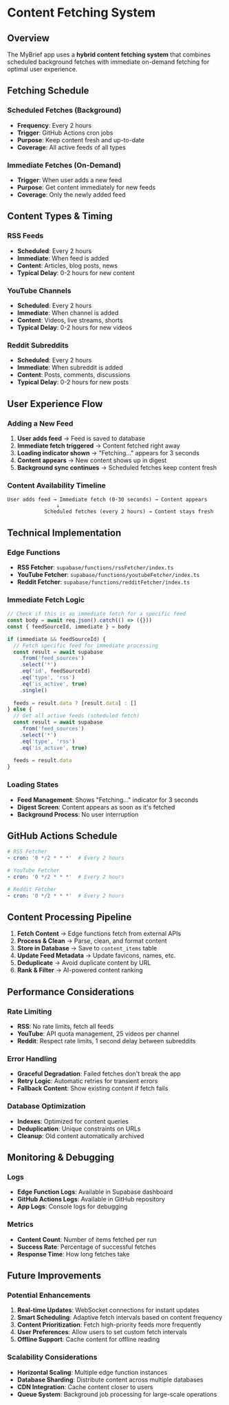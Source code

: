 # Content Fetching System

## Overview

The MyBrief app uses a **hybrid content fetching system** that combines scheduled background fetches with immediate on-demand fetching for optimal user experience.

## Fetching Schedule

### Scheduled Fetches (Background)
- **Frequency**: Every 2 hours
- **Trigger**: GitHub Actions cron jobs
- **Purpose**: Keep content fresh and up-to-date
- **Coverage**: All active feeds of all types

### Immediate Fetches (On-Demand)
- **Trigger**: When user adds a new feed
- **Purpose**: Get content immediately for new feeds
- **Coverage**: Only the newly added feed

## Content Types & Timing

### RSS Feeds
- **Scheduled**: Every 2 hours
- **Immediate**: When feed is added
- **Content**: Articles, blog posts, news
- **Typical Delay**: 0-2 hours for new content

### YouTube Channels
- **Scheduled**: Every 2 hours
- **Immediate**: When channel is added
- **Content**: Videos, live streams, shorts
- **Typical Delay**: 0-2 hours for new videos

### Reddit Subreddits
- **Scheduled**: Every 2 hours
- **Immediate**: When subreddit is added
- **Content**: Posts, comments, discussions
- **Typical Delay**: 0-2 hours for new posts

## User Experience Flow

### Adding a New Feed
1. **User adds feed** → Feed is saved to database
2. **Immediate fetch triggered** → Content fetched right away
3. **Loading indicator shown** → "Fetching..." appears for 3 seconds
4. **Content appears** → New content shows up in digest
5. **Background sync continues** → Scheduled fetches keep content fresh

### Content Availability Timeline
```
User adds feed → Immediate fetch (0-30 seconds) → Content appears
                ↓
            Scheduled fetches (every 2 hours) → Content stays fresh
```

## Technical Implementation

### Edge Functions
- **RSS Fetcher**: `supabase/functions/rssFetcher/index.ts`
- **YouTube Fetcher**: `supabase/functions/youtubeFetcher/index.ts`
- **Reddit Fetcher**: `supabase/functions/redditFetcher/index.ts`

### Immediate Fetch Logic
```typescript
// Check if this is an immediate fetch for a specific feed
const body = await req.json().catch(() => ({}))
const { feedSourceId, immediate } = body

if (immediate && feedSourceId) {
  // Fetch specific feed for immediate processing
  const result = await supabase
    .from('feed_sources')
    .select('*')
    .eq('id', feedSourceId)
    .eq('type', 'rss')
    .eq('is_active', true)
    .single()
  
  feeds = result.data ? [result.data] : []
} else {
  // Get all active feeds (scheduled fetch)
  const result = await supabase
    .from('feed_sources')
    .select('*')
    .eq('type', 'rss')
    .eq('is_active', true)
  
  feeds = result.data
}
```

### Loading States
- **Feed Management**: Shows "Fetching..." indicator for 3 seconds
- **Digest Screen**: Content appears as soon as it's fetched
- **Background Process**: No user interruption

## GitHub Actions Schedule

```yaml
# RSS Fetcher
- cron: '0 */2 * * *'  # Every 2 hours

# YouTube Fetcher  
- cron: '0 */2 * * *'  # Every 2 hours

# Reddit Fetcher
- cron: '0 */2 * * *'  # Every 2 hours
```

## Content Processing Pipeline

1. **Fetch Content** → Edge functions fetch from external APIs
2. **Process & Clean** → Parse, clean, and format content
3. **Store in Database** → Save to `content_items` table
4. **Update Feed Metadata** → Update favicons, names, etc.
5. **Deduplicate** → Avoid duplicate content by URL
6. **Rank & Filter** → AI-powered content ranking

## Performance Considerations

### Rate Limiting
- **RSS**: No rate limits, fetch all feeds
- **YouTube**: API quota management, 25 videos per channel
- **Reddit**: Respect rate limits, 1 second delay between subreddits

### Error Handling
- **Graceful Degradation**: Failed fetches don't break the app
- **Retry Logic**: Automatic retries for transient errors
- **Fallback Content**: Show existing content if fetch fails

### Database Optimization
- **Indexes**: Optimized for content queries
- **Deduplication**: Unique constraints on URLs
- **Cleanup**: Old content automatically archived

## Monitoring & Debugging

### Logs
- **Edge Function Logs**: Available in Supabase dashboard
- **GitHub Actions Logs**: Available in GitHub repository
- **App Logs**: Console logs for debugging

### Metrics
- **Content Count**: Number of items fetched per run
- **Success Rate**: Percentage of successful fetches
- **Response Time**: How long fetches take

## Future Improvements

### Potential Enhancements
1. **Real-time Updates**: WebSocket connections for instant updates
2. **Smart Scheduling**: Adaptive fetch intervals based on content frequency
3. **Content Prioritization**: Fetch high-priority feeds more frequently
4. **User Preferences**: Allow users to set custom fetch intervals
5. **Offline Support**: Cache content for offline reading

### Scalability Considerations
- **Horizontal Scaling**: Multiple edge function instances
- **Database Sharding**: Distribute content across multiple databases
- **CDN Integration**: Cache content closer to users
- **Queue System**: Background job processing for large-scale operations 